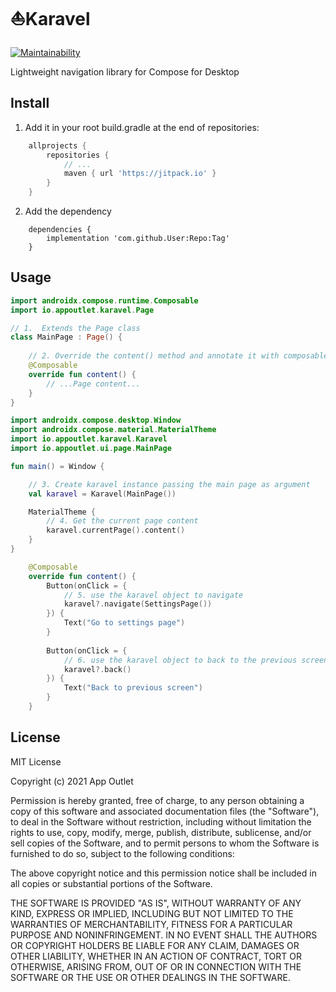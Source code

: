 # ⛵️Karavel
[![Maintainability](https://api.codeclimate.com/v1/badges/ea792fdab9ab8344cb1c/maintainability)](https://codeclimate.com/github/app-outlet/karavel/maintainability)

Lightweight navigation library for Compose for Desktop 

## Install 

1. Add it in your root build.gradle at the end of repositories:
```gradle
	allprojects {
		repositories {
			// ...
			maven { url 'https://jitpack.io' }
		}
	}
```

2. Add the dependency
```
	dependencies {
		implementation 'com.github.User:Repo:Tag'
	}
```

## Usage
```kotlin
import androidx.compose.runtime.Composable
import io.appoutlet.karavel.Page

// 1.  Extends the Page class
class MainPage : Page() {
    
    // 2. Override the content() method and annotate it with composable
    @Composable
    override fun content() {
        // ...Page content...
    }
}
```

```kotlin
import androidx.compose.desktop.Window
import androidx.compose.material.MaterialTheme
import io.appoutlet.karavel.Karavel
import io.appoutlet.ui.page.MainPage

fun main() = Window {

    // 3. Create karavel instance passing the main page as argument
    val karavel = Karavel(MainPage())

    MaterialTheme {
        // 4. Get the current page content
        karavel.currentPage().content()
    }
}
```

```kotlin
    @Composable
    override fun content() {
        Button(onClick = {
            // 5. use the karavel object to navigate
            karavel?.navigate(SettingsPage())
        }) {
            Text("Go to settings page")
        }
        
        Button(onClick = {
            // 6. use the karavel object to back to the previous screen
            karavel?.back()
        }) {
            Text("Back to previous screen")
        }
    }
```

## License

MIT License

Copyright (c) 2021 App Outlet

Permission is hereby granted, free of charge, to any person obtaining a copy
of this software and associated documentation files (the "Software"), to deal
in the Software without restriction, including without limitation the rights
to use, copy, modify, merge, publish, distribute, sublicense, and/or sell
copies of the Software, and to permit persons to whom the Software is
furnished to do so, subject to the following conditions:

The above copyright notice and this permission notice shall be included in all
copies or substantial portions of the Software.

THE SOFTWARE IS PROVIDED "AS IS", WITHOUT WARRANTY OF ANY KIND, EXPRESS OR
IMPLIED, INCLUDING BUT NOT LIMITED TO THE WARRANTIES OF MERCHANTABILITY,
FITNESS FOR A PARTICULAR PURPOSE AND NONINFRINGEMENT. IN NO EVENT SHALL THE
AUTHORS OR COPYRIGHT HOLDERS BE LIABLE FOR ANY CLAIM, DAMAGES OR OTHER
LIABILITY, WHETHER IN AN ACTION OF CONTRACT, TORT OR OTHERWISE, ARISING FROM,
OUT OF OR IN CONNECTION WITH THE SOFTWARE OR THE USE OR OTHER DEALINGS IN THE
SOFTWARE.
